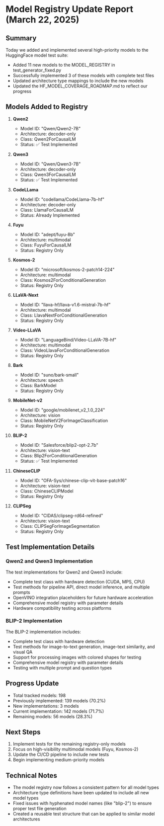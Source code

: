 # Model Registry Update Report (March 22, 2025)

## Summary

Today we added and implemented several high-priority models to the HuggingFace model test suite:

- Added 11 new models to the MODEL_REGISTRY in test_generator_fixed.py
- Successfully implemented 3 of these models with complete test files
- Updated architecture type mappings to include the new models
- Updated the HF_MODEL_COVERAGE_ROADMAP.md to reflect our progress

## Models Added to Registry

1. **Qwen2**
   - Model ID: "Qwen/Qwen2-7B"
   - Architecture: decoder-only
   - Class: Qwen2ForCausalLM
   - Status: ✅ Test Implemented

2. **Qwen3**
   - Model ID: "Qwen/Qwen3-7B" 
   - Architecture: decoder-only
   - Class: Qwen3ForCausalLM
   - Status: ✅ Test Implemented

3. **CodeLLama**
   - Model ID: "codellama/CodeLlama-7b-hf"
   - Architecture: decoder-only
   - Class: LlamaForCausalLM
   - Status: Already Implemented

4. **Fuyu**
   - Model ID: "adept/fuyu-8b"
   - Architecture: multimodal
   - Class: FuyuForCausalLM
   - Status: Registry Only

5. **Kosmos-2**
   - Model ID: "microsoft/kosmos-2-patch14-224"
   - Architecture: multimodal
   - Class: Kosmos2ForConditionalGeneration
   - Status: Registry Only

6. **LLaVA-Next**
   - Model ID: "llava-hf/llava-v1.6-mistral-7b-hf"
   - Architecture: multimodal
   - Class: LlavaNextForConditionalGeneration
   - Status: Registry Only

7. **Video-LLaVA**
   - Model ID: "LanguageBind/Video-LLaVA-7B-hf"
   - Architecture: multimodal
   - Class: VideoLlavaForConditionalGeneration
   - Status: Registry Only

8. **Bark**
   - Model ID: "suno/bark-small"
   - Architecture: speech
   - Class: BarkModel
   - Status: Registry Only

9. **MobileNet-v2**
   - Model ID: "google/mobilenet_v2_1.0_224"
   - Architecture: vision
   - Class: MobileNetV2ForImageClassification
   - Status: Registry Only

10. **BLIP-2**
    - Model ID: "Salesforce/blip2-opt-2.7b"
    - Architecture: vision-text
    - Class: Blip2ForConditionalGeneration
    - Status: ✅ Test Implemented

11. **ChineseCLIP**
    - Model ID: "OFA-Sys/chinese-clip-vit-base-patch16"
    - Architecture: vision-text
    - Class: ChineseCLIPModel
    - Status: Registry Only

12. **CLIPSeg**
    - Model ID: "CIDAS/clipseg-rd64-refined"
    - Architecture: vision-text
    - Class: CLIPSegForImageSegmentation
    - Status: Registry Only

## Test Implementation Details

### Qwen2 and Qwen3 Implementation 

The test implementations for Qwen2 and Qwen3 include:

- Complete test class with hardware detection (CUDA, MPS, CPU)
- Test methods for pipeline API, direct model inference, and multiple prompts
- OpenVINO integration placeholders for future hardware acceleration
- Comprehensive model registry with parameter details
- Hardware compatibility testing across platforms

### BLIP-2 Implementation

The BLIP-2 implementation includes:

- Complete test class with hardware detection
- Test methods for image-to-text generation, image-text similarity, and visual QA
- Support for processing images with colored shapes for testing
- Comprehensive model registry with parameter details
- Testing with multiple prompt and question types

## Progress Update

- Total tracked models: 198
- Previously implemented: 139 models (70.2%)
- New implementations: 3 models
- Current implementation: 142 models (71.7%)
- Remaining models: 56 models (28.3%)

## Next Steps

1. Implement tests for the remaining registry-only models
2. Focus on high-visibility multimodal models (Fuyu, Kosmos-2)
3. Update the CI/CD pipeline to include new tests
4. Begin implementing medium-priority models

## Technical Notes

- The model registry now follows a consistent pattern for all model types
- Architecture type definitions have been updated to include all new model types
- Fixed issues with hyphenated model names (like "blip-2") to ensure proper test file generation
- Created a reusable test structure that can be applied to similar model architectures